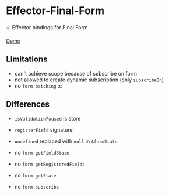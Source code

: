 # Effector-Final-Form

☄️ Effector bindings for Final Form

[Demo](https://stackblitz.com/edit/react-ts-xjh6yd?file=index.tsx)

## Limitations

- can't achieve scope because of subscribe on form
- not allowed to create dynamic subscription (only `subscribeOn`)
- no `form.batching` :c

## Differences

- `isValidationPaused` is store
- `registerField` signature
- `undefined` replaced with `null` in `$formState`

- no `form.getFieldState`
- no `form.getRegisteredFields`
- no `form.getState`
- no `form.subscribe`
